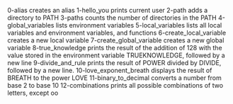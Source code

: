 0-alias creates an alias
1-hello_you prints current user
2-path adds a directory to PATH
3-paths counts the number of directories in the PATH
4-global_variables lists environment variables
5-local_variables lists all local variables and environment variables, and functions
6-create_local_variable creates a new local variable
7-create_global_variable creates a new global variable
8-true_knowledge prints the result of the addition of 128 with the value stored in the environment variable TRUEKNOWLEDGE, followed by a new line
9-divide_and_rule prints the result of POWER divided by DIVIDE, followed by a new line.
10-love_exponent_breath displays the result of BREATH to the power LOVE
11-binary_to_decimal converts a number from base 2 to base 10
12-combinations prints all possible combinations of two letters, except oo
